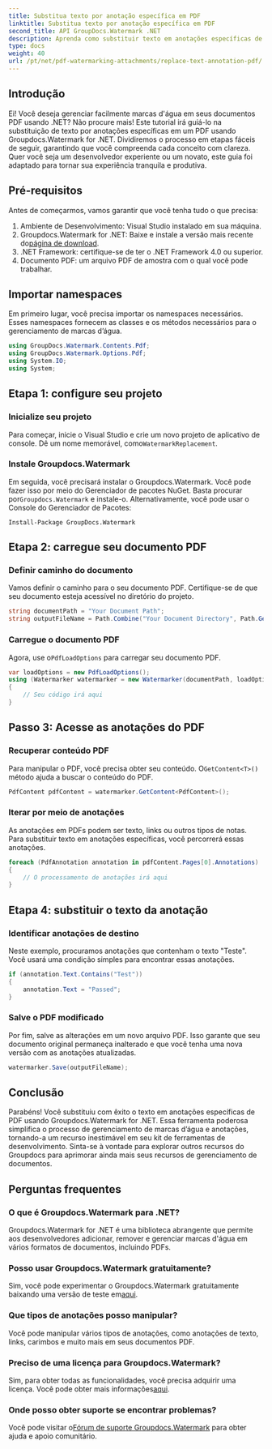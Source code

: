 ```yaml
---
title: Substitua texto por anotação específica em PDF
linktitle: Substitua texto por anotação específica em PDF
second_title: API GroupDocs.Watermark .NET
description: Aprenda como substituir texto em anotações específicas de PDF usando Groupdocs.Watermark for .NET com este tutorial passo a passo abrangente.
type: docs
weight: 40
url: /pt/net/pdf-watermarking-attachments/replace-text-annotation-pdf/
---
```

## Introdução
Ei! Você deseja gerenciar facilmente marcas d'água em seus documentos PDF usando .NET? Não procure mais! Este tutorial irá guiá-lo na substituição de texto por anotações específicas em um PDF usando Groupdocs.Watermark for .NET. Dividiremos o processo em etapas fáceis de seguir, garantindo que você compreenda cada conceito com clareza. Quer você seja um desenvolvedor experiente ou um novato, este guia foi adaptado para tornar sua experiência tranquila e produtiva.
## Pré-requisitos
Antes de começarmos, vamos garantir que você tenha tudo o que precisa:
1. Ambiente de Desenvolvimento: Visual Studio instalado em sua máquina.
2.  Groupdocs.Watermark for .NET: Baixe e instale a versão mais recente do[página de download](https://releases.groupdocs.com/Watermark/net/).
3. .NET Framework: certifique-se de ter o .NET Framework 4.0 ou superior.
4. Documento PDF: um arquivo PDF de amostra com o qual você pode trabalhar.
## Importar namespaces
Em primeiro lugar, você precisa importar os namespaces necessários. Esses namespaces fornecem as classes e os métodos necessários para o gerenciamento de marcas d’água.
```csharp
using GroupDocs.Watermark.Contents.Pdf;
using GroupDocs.Watermark.Options.Pdf;
using System.IO;
using System;
```
## Etapa 1: configure seu projeto
### Inicialize seu projeto
Para começar, inicie o Visual Studio e crie um novo projeto de aplicativo de console. Dê um nome memorável, como`WatermarkReplacement`.
### Instale Groupdocs.Watermark
 Em seguida, você precisará instalar o Groupdocs.Watermark. Você pode fazer isso por meio do Gerenciador de pacotes NuGet. Basta procurar por`Groupdocs.Watermark` e instale-o. Alternativamente, você pode usar o Console do Gerenciador de Pacotes:
```shell
Install-Package GroupDocs.Watermark
```
## Etapa 2: carregue seu documento PDF
### Definir caminho do documento
Vamos definir o caminho para o seu documento PDF. Certifique-se de que seu documento esteja acessível no diretório do projeto.
```csharp
string documentPath = "Your Document Path";
string outputFileName = Path.Combine("Your Document Directory", Path.GetFileName(documentPath));
```
### Carregue o documento PDF
 Agora, use o`PdfLoadOptions` para carregar seu documento PDF.
```csharp
var loadOptions = new PdfLoadOptions();
using (Watermarker watermarker = new Watermarker(documentPath, loadOptions))
{
    // Seu código irá aqui
}
```
## Passo 3: Acesse as anotações do PDF
### Recuperar conteúdo PDF
 Para manipular o PDF, você precisa obter seu conteúdo. O`GetContent<T>()` método ajuda a buscar o conteúdo do PDF.
```csharp
PdfContent pdfContent = watermarker.GetContent<PdfContent>();
```
### Iterar por meio de anotações
As anotações em PDFs podem ser texto, links ou outros tipos de notas. Para substituir texto em anotações específicas, você percorrerá essas anotações.
```csharp
foreach (PdfAnnotation annotation in pdfContent.Pages[0].Annotations)
{
    // O processamento de anotações irá aqui
}
```
## Etapa 4: substituir o texto da anotação
### Identificar anotações de destino
Neste exemplo, procuramos anotações que contenham o texto "Teste". Você usará uma condição simples para encontrar essas anotações.
```csharp
if (annotation.Text.Contains("Test"))
{
    annotation.Text = "Passed";
}
```
### Salve o PDF modificado
Por fim, salve as alterações em um novo arquivo PDF. Isso garante que seu documento original permaneça inalterado e que você tenha uma nova versão com as anotações atualizadas.
```csharp
watermarker.Save(outputFileName);
```

## Conclusão
Parabéns! Você substituiu com êxito o texto em anotações específicas de PDF usando Groupdocs.Watermark for .NET. Essa ferramenta poderosa simplifica o processo de gerenciamento de marcas d’água e anotações, tornando-a um recurso inestimável em seu kit de ferramentas de desenvolvimento. Sinta-se à vontade para explorar outros recursos do Groupdocs para aprimorar ainda mais seus recursos de gerenciamento de documentos.
## Perguntas frequentes
### O que é Groupdocs.Watermark para .NET?
Groupdocs.Watermark for .NET é uma biblioteca abrangente que permite aos desenvolvedores adicionar, remover e gerenciar marcas d'água em vários formatos de documentos, incluindo PDFs.
### Posso usar Groupdocs.Watermark gratuitamente?
 Sim, você pode experimentar o Groupdocs.Watermark gratuitamente baixando uma versão de teste em[aqui](https://releases.groupdocs.com/).
### Que tipos de anotações posso manipular?
Você pode manipular vários tipos de anotações, como anotações de texto, links, carimbos e muito mais em seus documentos PDF.
### Preciso de uma licença para Groupdocs.Watermark?
 Sim, para obter todas as funcionalidades, você precisa adquirir uma licença. Você pode obter mais informações[aqui](https://purchase.groupdocs.com/buy).
### Onde posso obter suporte se encontrar problemas?
 Você pode visitar o[Fórum de suporte Groupdocs.Watermark](https://forum.groupdocs.com/c/watermark/19) para obter ajuda e apoio comunitário.